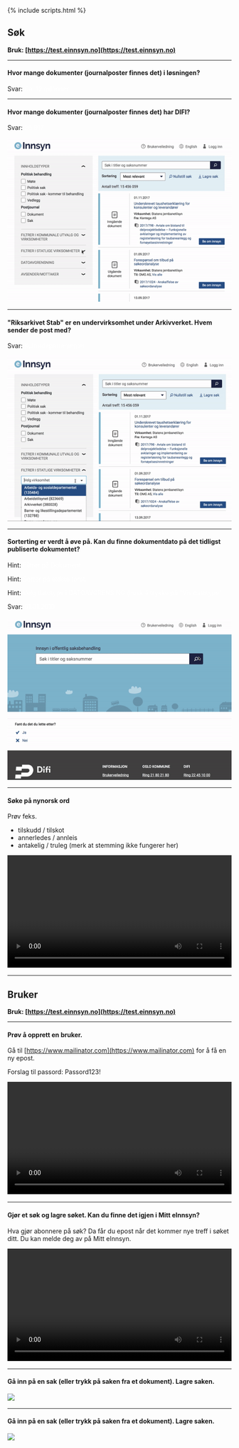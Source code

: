 {% include scripts.html %}


## Søk
**Bruk: [https://test.einnsyn.no](https://test.einnsyn.no)**

***

#### Hvor mange dokumenter (journalposter finnes det) i løsningen?
 
 Svar: <span style="color:white">Ca. 12 millioner</span>

***

#### Hvor mange dokumenter (journalposter finnes det) har DIFI?
 
 Svar: <span style="color:white">26 917</span>
 
 ![](ezgif-4-2918a874d7.png)
 
***
 
 
#### "Riksarkivet Stab" er en undervirksomhet under Arkivverket. Hvem sender de post med?
 
 Svar: <span style="color:white">Kulturdepartementet</span>
 
![](ezgif-4-84cee4de6f.png)



***

#### Sorterting er verdt å øve på. Kan du finne dokumentdato på det tidligst publiserte dokumentet?

Hint: <span style="color:white">Filtrer på Dokument. </span>

Hint: <span style="color:white">Sorter på eldste først. </span>

Hint: <span style="color:white">Velg datotype i DATOAVGRENSING (husk å trykke på "Vis datotype"</span>

Svar: <span style="color:white">01.01.2010</span>

![](ezgif-4-dfe1f3a338.png)

***
#### Søke på nynorsk ord

Prøv feks.

 - tilskudd / tilskot
 - annerledes / annleis
 - antakelig / truleg (merk at stemming ikke fungerer her)

<video  loop="loop" controls style="width:100%">
  <source src="Kapture 2018-01-17 at 12.16.58.webm" type="video/webm">
</video>

*** 

## Bruker
**Bruk: [https://test.einnsyn.no](https://test.einnsyn.no)**


***

#### Prøv å opprett en bruker.

Gå til [https://www.mailinator.com](https://www.mailinator.com) for å få en ny epost.

Forslag til passord: Passord123!

<video  loop="loop" controls style="width:100%">
  <source src="opprettBruker.webm" type="video/webm">
</video>




***

#### Gjør et søk og lagre søket. Kan du finne det igjen i Mitt eInnsyn?

Hva gjør abonnere på søk? Da får du epost når det kommer nye treff i søket ditt. Du kan melde deg av på Mitt eInnsyn.

<video  loop="loop" controls style="width:100%">
  <source src="lagreSøk.webm" type="video/webm">
</video>




***

#### Gå inn på en sak (eller trykk på saken fra et dokument). Lagre saken.

![](a.png)

***

#### Gå inn på en sak (eller trykk på saken fra et dokument). Lagre saken.

![](a.png)

